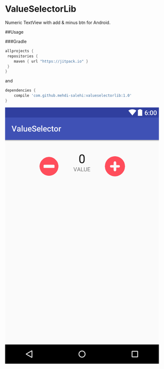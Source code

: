 # ValueSelectorLib
<!--[![Release](https://jitpack.io/v/User/Repo.svg)](https://jitpack.io/#User/Repo)-->

Numeric TextView with add & minus btn for Android.

##Usage

###Gradle

```gradle
allprojects {
 repositories {   
    maven { url "https://jitpack.io" }
 }
}
```
and
```gradle
dependencies {
    compile 'com.github.mehdi-salehi:valueselectorlib:1.0'
}
```
![Screenshots](https://github.com/mehdi-salehi/ValueSelectorLib/blob/master/ScreenShot/layout-2016-09-05-121416.png)
